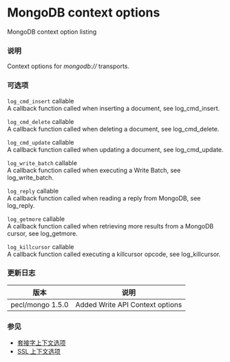 MongoDB context options
=======================

MongoDB context option listing

### 说明

Context options for *mongodb://* transports.

### 可选项

`log_cmd_insert` <span class="type">callable</span>  
A callback function called when inserting a document, see <span
class="function">log\_cmd\_insert</span>.

`log_cmd_delete` <span class="type">callable</span>  
A callback function called when deleting a document, see <span
class="function">log\_cmd\_delete</span>.

`log_cmd_update` <span class="type">callable</span>  
A callback function called when updating a document, see <span
class="function">log\_cmd\_update</span>.

`log_write_batch` <span class="type">callable</span>  
A callback function called when executing a Write Batch, see <span
class="function">log\_write\_batch</span>.

`log_reply` <span class="type">callable</span>  
A callback function called when reading a reply from MongoDB, see <span
class="function">log\_reply</span>.

`log_getmore` <span class="type">callable</span>  
A callback function called when retrieving more results from a MongoDB
cursor, see <span class="function">log\_getmore</span>.

`log_killcursor` <span class="type">callable</span>  
A callback function called executing a killcursor opcode, see <span
class="function">log\_killcursor</span>.

### 更新日志

| 版本             | 说明                            |
|------------------|---------------------------------|
| pecl/mongo 1.5.0 | Added Write API Context options |

### 参见

-   <a href="/context/socket.html" class="xref">套接字上下文选项</a>
-   <a href="/context/ssl.html" class="xref">SSL 上下文选项</a>
